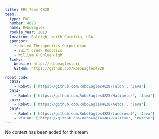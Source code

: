 ```yaml
---
title: FRC Team 4828
team:
  type: FRC
  number: 4828
  name: RoboEagles
  rookie_year: 2013
  location: Raleigh, North Carolina, USA
  sponsors:
    - United Therapeutics Corporation
    - Swift Creek Robotics
    - William G Enloe High
  links:
    Website: http://roboeagles.org
    GitHub: https://github.com/RoboEagles4828

robot_code:
  2013:
    - Robot: ['https://github.com/RoboEagles4828/Talon', 'Java']
  2014:
    - Robot: ['https://github.com/RoboEagles4828/Haliaetus', 'Java']
  2015:
    - Robot: ['https://github.com/RoboEagles4828/Aetos', 'Java']
  2016:
    - Robot: ['https://github.com/RoboEagles4828/Landroval', 'Java']
    - Vision: ['https://github.com/RoboEagles4828/vision', 'Python']
---
```

No content has been added for this team
